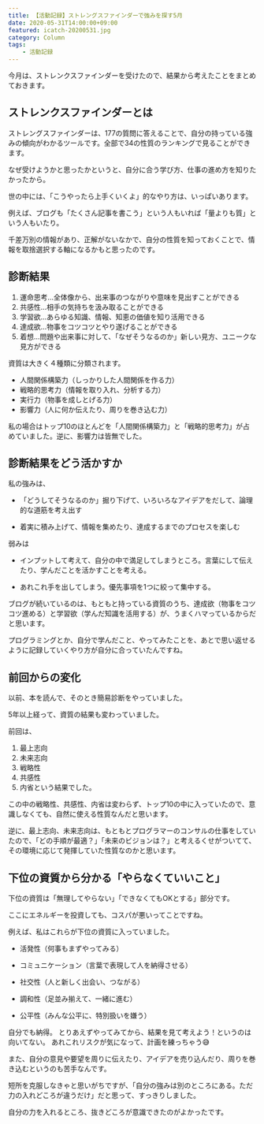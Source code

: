 ```yaml
---
title: 【活動記録】ストレングスファインダーで強みを探す5月
date: 2020-05-31T14:00:00+09:00
featured: icatch-20200531.jpg
category: Column
tags:
    - 活動記録
---
```


今月は、ストレンクスファインダーを受けたので、結果から考えたことをまとめておきます。

## ストレンクスファインダーとは

ストレングスファインダーは、177の質問に答えることで、自分の持っている強みの傾向がわかるツールです。全部で34の性質のランキングで見ることができます。

なぜ受けようかと思ったかというと、自分に合う学び方、仕事の進め方を知りたかったから。

世の中には、「こうやったら上手くいくよ」的なやり方は、いっぱいあります。

例えば、ブログも「たくさん記事を書こう」という人もいれば「量よりも質」という人もいたり。

千差万別の情報があり、正解がないなかで、自分の性質を知っておくことで、情報を取捨選択する軸になるかもと思ったのです。

## 診断結果

1. 運命思考…全体像から、出来事のつながりや意味を見出すことができる
2. 共感性…相手の気持ちを汲み取ることができる
3. 学習欲…あらゆる知識、情報、知恵の価値を知り活用できる
4. 達成欲…物事をコツコツとやり遂げることができる
5. 着想…問題や出来事に対して、「なぜそうなるのか」新しい見方、ユニークな見方ができる

資質は大きく４種類に分類されます。

* 人間関係構築力（しっかりした人間関係を作る力）
* 戦略的思考力（情報を取り入れ、分析する力）
* 実行力（物事を成しとげる力）
* 影響力（人に何か伝えたり、周りを巻き込む力）

私の場合はトップ10のほとんどを「人間関係構築力」と「戦略的思考力」が占めていました。逆に、影響力は皆無でした。

## 診断結果をどう活かすか


私の強みは、

* 「どうしてそうなるのか」掘り下げて、いろいろなアイデアをだして、論理的な道筋を考え出す

* 着実に積み上げて、情報を集めたり、達成するまでのプロセスを楽しむ


弱みは

* インプットして考えて、自分の中で満足してしまうところ。言葉にして伝えたり、学んだことを活かすことを考える。

* あれこれ手を出してしまう。優先事項を1つに絞って集中する。



ブログが続いているのは、もともと持っている資質のうち、達成欲（物事をコツコツ進める）と学習欲（学んだ知識を活用する）が、うまくハマっているからだと思います。

プログラミングとか、自分で学んだこと、やってみたことを、あとで思い返せるように記録していくやり方が自分に合っていたんですね。

## 前回からの変化

以前、本を読んで、そのとき簡易診断をやっていました。

5年以上経って、資質の結果も変わっていました。

前回は、
1. 最上志向
2. 未来志向
3. 戦略性
4. 共感性
5. 内省という結果でした。

この中の戦略性、共感性、内省は変わらず、トップ10の中に入っていたので、意識しなくても、自然に使える性質なんだと思います。

逆に、最上志向、未来志向は、もともとプログラマーのコンサルの仕事をしていたので、「どの手順が最適？」「未来のビジョンは？」と考えるくせがついてて、その環境に応じて発揮していた性質なのかと思います。


## 下位の資質から分かる「やらなくていいこと」

下位の資質は「無理してやらない」「できなくてもOKとする」部分です。

ここにエネルギーを投資しても、コスパが悪いってことですね。

例えば、私はこれらが下位の資質に入っていました。

* 活発性（何事もまずやってみる）

* コミュニケーション（言葉で表現して人を納得させる）

* 社交性（人と新しく出会い、つながる）

* 調和性（足並み揃えて、一緒に進む）

* 公平性（みんな公平に、特別扱いを嫌う）


自分でも納得。
とりあえずやってみてから、結果を見て考えよう！というのは向いてない。
あれこれリスクが気になって、計画を練っちゃう😅

また、自分の意見や要望を周りに伝えたり、アイデアを売り込んだり、周りを巻き込むというのも苦手なんです。

短所を克服しなきゃと思いがちですが、「自分の強みは別のところにある。ただ力の入れどころが違うだけ」だと思って、すっきりしました。

自分の力を入れるところ、抜きどころが意識できたのがよかったです。